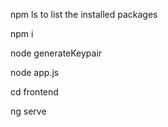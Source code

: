 npm ls to list the installed packages

npm i

node generateKeypair

node app.js

cd frontend

ng serve
